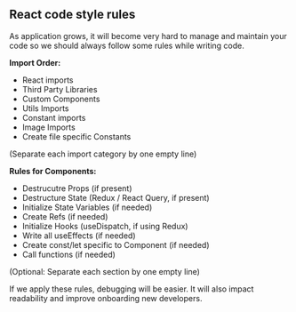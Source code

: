 
## React code style rules
As application grows, it will become very hard to manage and maintain your code so we should always follow some rules while writing code.

**Import Order:**
- React imports
- Third Party Libraries
- Custom Components
- Utils Imports
- Constant imports
- Image Imports
- Create file specific Constants

(Separate each import category by one empty line)

**Rules for Components:**
- Destrucutre Props (if present)
- Destructure State (Redux / React Query, if present)
- Initialize State Variables (if needed)
- Create Refs (if needed)
- Initialize Hooks (useDispatch, if using Redux)
- Write all useEffects (if needed)
- Create const/let specific to Component (if needed)
- Call functions (if needed)

(Optional: Separate each section by one empty line)

If we apply these rules, debugging will be easier. It will also impact readability and improve onboarding new developers.
